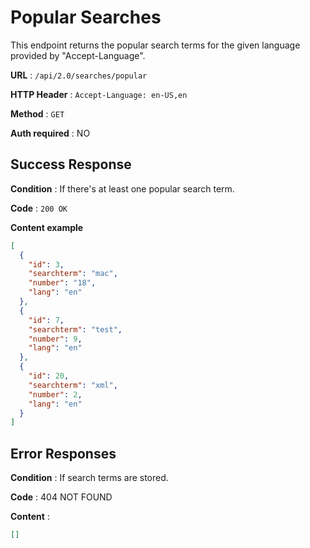 # Popular Searches

This endpoint returns the popular search terms for the given language provided by "Accept-Language".

**URL** : `/api/2.0/searches/popular`

**HTTP Header** : `Accept-Language: en-US,en`

**Method** : `GET`

**Auth required** : NO

## Success Response

**Condition** : If there's at least one popular search term.

**Code** : `200 OK`

**Content example**

```json
[
  {
    "id": 3,
    "searchterm": "mac",
    "number": "18",
    "lang": "en"
  },
  {
    "id": 7,
    "searchterm": "test",
    "number": 9,
    "lang": "en"
  },
  {
    "id": 20,
    "searchterm": "xml",
    "number": 2,
    "lang": "en"
  }
]
```

## Error Responses

**Condition** : If search terms are stored.

**Code** : 404 NOT FOUND

**Content** :

```json
[]
```
